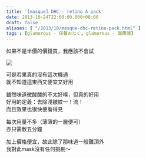 ```yaml
---
title: '[masque] DHC - retino A pack'
date: 2013-10-24T22:00:00.000+08:00
draft: false
aliases: [ "/2013/10/masque-dhc-retino-pack.html" ]
tags : [glamorous - 保養おたく, glamorous - 面膜魂]
---
```


如果不是半價的價錢買，我應該不會試    

![](/images/dhcretino.jpg)

可是若果真的沒有這次機遇  
就不知道這東西又便宜又好用   
  
雖然味道微酸酸的不太好嗅，但真的好用  
好用的定義：去除淺皺紋一！流！  
而且效果也很快便看得見  
  
每次用量不多（薄薄的一層便可）  
亦只需敷五分鐘  
  
加上價格便宜，故此除了那味道一般難頂外  
我對此mask沒有任何挑剔～

